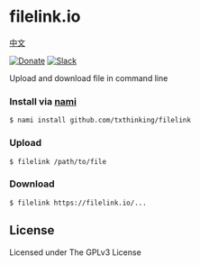 # filelink.io

[中文](README_ZH.md)

[![Donate](https://img.shields.io/badge/Support-Donate-ff69b4.svg)](https://www.txthinking.com/opensource-support.html)
[![Slack](https://img.shields.io/badge/Join-Slack-ff69b4.svg)](https://docs.google.com/forms/d/e/1FAIpQLSdzMwPtDue3QoezXSKfhW88BXp57wkbDXnLaqokJqLeSWP9vQ/viewform)

Upload and download file in command line

### Install via [nami](https://github.com/txthinking/nami)

```
$ nami install github.com/txthinking/filelink
```

### Upload

    $ filelink /path/to/file

### Download

    $ filelink https://filelink.io/...

## License

Licensed under The GPLv3 License
